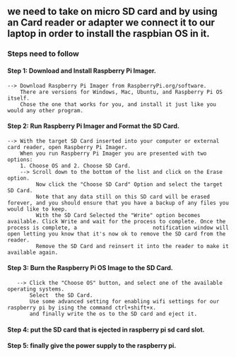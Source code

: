 ## we need to take on micro SD card and by using an Card reader or adapter we connect it to our laptop in order to install the raspbian OS in it.

### Steps need to follow

#### Step 1: Download and Install Raspberry Pi Imager.
	--> Download Raspberry Pi Imager from RaspberryPi.org/software. 
	    There are versions for Windows, Mac, Ubuntu, and Raspberry Pi OS itself. 
	    Chose the one that works for you, and install it just like you would any other program.

#### Step 2: Run Raspberry Pi Imager and Format the SD Card.
	--> With the target SD Card inserted into your computer or external card reader, open Raspberry Pi Imager.
	    When you run Raspberry Pi Imager you are presented with two options: 
	    1. Choose OS and 2. Choose SD Card.
        --> Scroll down to the bottom of the list and click on the Erase option.
             Now click the "Choose SD Card" Option and select the target SD Card.
             Note that any data still on this SD card will be erased forever, and you should ensure that you have a backup of any files you would like to keep.
             With the SD Card Selected the "Write" option becomes available. Click Write and wait for the process to complete. Once the process is complete, a                        notification window will open letting you know that it's now ok to remove the SD card from the reader.
             Remove the SD Card and reinsert it into the reader to make it available again.

#### Step 3: Burn the Raspberry Pi OS Image to the SD Card.
       --> Click the "Choose OS" button, and select one of the available operating systems.
           Select  the SD Card.
           Use some advanced setting for enabling wifi settings for our raspberry pi by ising the command ctrl+shift+x.
           and finally write the os to the SD card and eject it.

#### Step 4: put the SD card that is ejected in raspberry pi sd card slot.

#### Step 5: finally give  the power supply to the raspberry pi.


